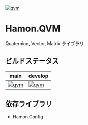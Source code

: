 ﻿[![qvm](https://github.com/shibainuudon/HamonCore/actions/workflows/qvm.yml/badge.svg)](https://github.com/shibainuudon/HamonCore/actions/workflows/qvm.yml)
# Hamon.QVM
Quaternion, Vector, Matrix ライブラリ

## ビルドステータス
| main | develop |
| ---- | ------- |
|[![qvm](https://github.com/shibainuudon/HamonCore/actions/workflows/qvm.yml/badge.svg?branch=main)](https://github.com/shibainuudon/HamonCore/actions/workflows/qvm.yml)|[![qvm](https://github.com/shibainuudon/HamonCore/actions/workflows/qvm.yml/badge.svg?branch=develop)](https://github.com/shibainuudon/HamonCore/actions/workflows/qvm.yml)|

## 依存ライブラリ
* Hamon.Config
